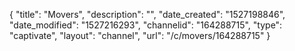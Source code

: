 {
    "title": "Movers",
    "description": "",
    "date_created": "1527198846",
    "date_modified": "1527216293",
    "channelid": "164288715",
    "type": "captivate",
    "layout": "channel",
    "url": "\/c\/movers\/164288715"
}